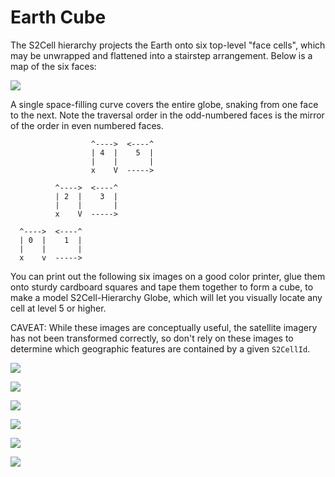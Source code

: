# Earth Cube

The S2Cell hierarchy projects the Earth onto six top-level "face cells",
which may be unwrapped and flattened into a stairstep arrangement. Below
is a map of the six faces:

![](s2cell_global.jpg)

A single space-filling curve covers the entire globe, snaking from one
face to the next. Note the traversal order in the odd-numbered faces is
the mirror of the order in even numbered faces.

~~~~
                  ^---->  <----^
                  | 4  |    5  |
                  |    |       |
                  x    V  ----->

          ^---->  <----^
          | 2  |    3  |
          |    |       |
          x    V  ----->

  ^---->  <----^
  | 0  |    1  |
  |    |       |
  x    v  ----->
~~~~

You can print out the following six images on a good color printer, glue
them onto sturdy cardboard squares and tape them together to form a
cube, to make a model S2Cell-Hierarchy Globe, which will let you
visually locate any cell at level 5 or higher.

CAVEAT: While these images are conceptually useful, the satellite imagery has
not been transformed correctly, so don't rely on these images to determine
which geographic features are contained by a given `S2CellId`.

[![](face0_disp.jpg)](face0.jpg)

[![](face1_disp.jpg)](face1.jpg)

[![](face2_disp.jpg)](face2.jpg)

[![](face3_disp.jpg)](face3.jpg)

[![](face4_disp.jpg)](face4.jpg)

[![](face5_disp.jpg)](face5.jpg)
